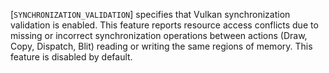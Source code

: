 [`SYNCHRONIZATION_VALIDATION`]
specifies that Vulkan synchronization validation is enabled.
This feature reports resource access conflicts due to missing or
incorrect synchronization operations between actions (Draw, Copy,
Dispatch, Blit) reading or writing the same regions of memory.
This feature is disabled by default.